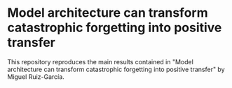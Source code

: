 # Model architecture can transform catastrophic forgetting into positive transfer

This repository reproduces the main results contained in "Model architecture can transform catastrophic forgetting into positive transfer" by Miguel Ruiz-García.
